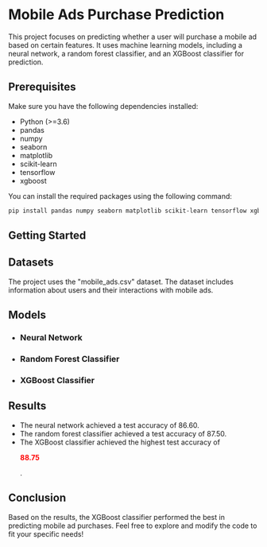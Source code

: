 # Mobile Ads Purchase Prediction 
  
This project focuses on predicting whether a user will purchase a mobile ad based on certain features. It uses machine learning models, including a neural network, a random forest classifier, and an XGBoost classifier for prediction. 
 
## Prerequisites

Make sure you have the following dependencies installed:

- Python (>=3.6) 
- pandas
- numpy
- seaborn
- matplotlib
- scikit-learn
- tensorflow
- xgboost

You can install the required packages using the following command:
```bash
pip install pandas numpy seaborn matplotlib scikit-learn tensorflow xgboost
```

## Getting Started


## Datasets
The project uses the "mobile_ads.csv" dataset. The dataset includes information about users and their interactions with mobile ads.

## Models

- ### Neural Network
- ### Random Forest Classifier
- ### XGBoost Classifier


## Results

- The neural network achieved a test accuracy of 86.60.
- The random forest classifier achieved a test accuracy of 87.50.
- The XGBoost classifier achieved the highest test accuracy of **<p style="color: red;">88.75</p>**.

## Conclusion

Based on the results, the XGBoost classifier performed the best in predicting mobile ad purchases.
Feel free to explore and modify the code to fit your specific needs!
